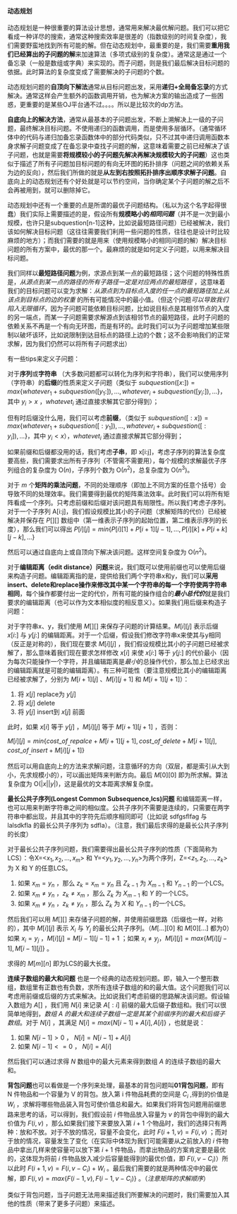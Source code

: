 #### 动态规划 ####

动态规划是一种很重要的算法设计思想，通常用来解决最优解问题。我们可以把它看成一种详尽的搜索，通常这种搜索效率是很差的（指数级别的时间复杂度），我们需要野蛮地找到所有可能的解。但在动态规划中，最重要的是，我们需要**重用我们已经算出的子问题的解**来加速算法（多项式级别的复杂度）。通常这是通过一个备忘录（一般是数组或字典）来实现的。而子问题，则是我们最后解决目标问题的依据。此时算法的复杂度变成了需要解决的子问题的个数。

动态规划问题的**自顶向下解法**通常从目标问题出发，采用**递归+全局备忘录**的方式解决。通常这样会产生额外的函数调用开销，也为解决方案的输出造成了一些困惑，更重要的是某些OJ平台通不过。。。。所以是比较次的dp方法。

**自底向上的解决方法**，通常从最基本的子问题出发，不断上溯解决上一级的子问题，最终解决目标问题。不使用递归的函数调用，而是使用多层循环。（通常循环体中的代码与递归加备忘录函数体中的部分代码类似，只不过其中递归调用函数本身求解子问题变成了在备忘录中查找子问题的解，这意味着需要之前已经解决了该子问题，也就是需要**将规模较小的子问题先解决再解决规模较大的子问题**）这也类似于描述了所有子问题加目标问题的有向无环图的拓扑排序（问题之间的依赖关系为边的反向），然后我们所做的就是**从左到右按照拓扑排序出顺序求解子问题**。自底向上的动态规划还有个好处就是可以节约空间，当你确定某个子问题的解之后不会再被用到，就可以删除掉它。

动态规划中还有一个重要的点是所谓的最优子问题结构。（私以为这个名字起得很蠢）我们实际上需要描述的是，假设所有**规模略小的*相同问题***（并不是一次到最小规模，也许只是subquestion[n-1]这种，比如说最短路径问题）已经被解决，我们该如何解决目标问题（这往往需要我们利用一些问题的性质，往往也是设计时比较麻烦的地方）；而我们需要的就是用来（使用规模略小的相同问题的解）解决目标问题的所有方案中，最优的那一个。最麻烦的就是如何定义子问题，以用来解决目标问题。

我们同样以**最短路径问题**为例，求源点到某一点的最短路径；这个问题的特殊性质是，*从源点到某一点的路径的所有子路径一定是对应两点的最短路径* ，这意味着我们的目标问题可以变为求解：*从源点到为目标点入度的任一点的最短路径加上从该点到目标点的边的权重* 的所有可能情况中的最小值。（但这个问题*可以导致我们陷入无限循环*，因为子问题可能依赖目标问题，比如说目标点是其相邻节点的入度的另一端点，而某一子问题需要求解源点到该相邻节点的最短路径，此时子问题的依赖关系不再是一个有向无环图，而是有环的。此时我们可以为子问题增加某些限制以破坏该环，比如说限制到达目标点的路径上边的个数；这不会影响我们的正常求解，因为我们仍然可以将所有子问题求出）

有一些tips来定义子问题：

对于**序列**或**字符串** （大多数问题都可以转化为序列和字符串），我们可以使用序列（字符串）的**后缀**的性质来定义子问题（类似于 $subquestion([x:]) = max\{whatever_1 + subquestion([y_1:]), ... ,whatever_i + subquestion([y_i:]), ...\}$，其中 $y_i > x$ ，$whatevet_i$ 通过直接求解其它部分得到）；

但有时后缀没什么用，我们可以考虑**前缀**，（类似于 $subquestion([:x]) = max\{whatever_1 + subquestion([:y_1]), ... ,whatever_i + subquestion([:y_i]), ...\}$，其中 $y_i < x$），$whatevet_i$ 通过直接求解其它部分得到；

如果前缀和后缀都没用的话，我们考虑**子串**，即 x[i:j]，考虑子序列的算法复杂度要高些，我们需要求出所有子序列（不管需不需要用），每个规模的求解最优子序列组合的复杂度为 O($n$)，子序列个数为 O($n^2$)，总复杂度为 O($n^3$)。

对于 $m$ 个**矩阵的乘法问题**，不同的处理顺序（即加上不同方案的任意个括号）会导致不同的处理效率。我们需要得到最优的矩阵乘法效率。此时我们可以将所有矩阵看成一个序列。只考虑前缀和后缀对该问题具有局限性。所以我们考虑子序列。对于一个子序列 A[i:j]，我们假设规模比其小的子问题（求解矩阵的代价）已经被解决并保存在 $P[][]$ 数组中（第一维表示子序列的起始位置，第二维表示序列的长度），那么我们可以得出 $P[i][j] = min\{P[i][1] + P[i+1][j-1], ..., P[i][k]+P[i+k][j-k], ... \}$ 

然后可以通过自底向上或自顶向下解决该问题。这样空间复杂度为 O($n^2$)。

对于**编辑距离（edit distance）问题**来说，我们既可以使用前缀也可以使用后缀来构造子问题。编辑距离指的是，提供给我们两个字符串x和y，我们可以**采用insert、delete和replace操作来修改其中某一个字符串的每一个字符使两字符串相同**，每个操作都要付出一定的代价，所有可能的操作组合的***最小总代价***就是我们要求的编辑距离（也可以作为文本相似度的相反意义）。如果我们用后缀来构造子问题：

对于字符串x、y，我们使用 $M[][]$ 来保存子问题的计算结果。$M[i][j]$ 表示后缀 $x[i:]$ 与 $y[j:]$ 的编辑距离。对于一个后缀，假设我们修改字符串x来使其与y相同（反正是对称的），我们现在要求 $M[i][j]$ ，我们假设规模比其小的子问题已经被求解了，那么意味着我们现在要求怎样修改 $x[i]$ 来使 $x[i:]$ 等于 $y[j:]$ 的代价最小（因为每次只能操作一个字符，并且编辑距离是*最小*的总操作代价，那么加上已经求出的编辑距离就是可能的编辑距离）。有三种可能性（要注意规模比其小的编辑距离已经被求解了，分别为 $M[i+1][j]$ 、$M[i][j+1]$ 和 $M[i+1][j+1]$）：

1. 将 $x[j]$ replace为 $y[j]$
2. 将 $x[j]$ delete
3. 将 $y[j]$ insert到 $x[j]$ 前面

此时，如果 $x[i]$ 等于 $y[j]$ ，$M[i][j]$ 等于 $M[i+1][j+1]$ ，否则：

$M[i][j] = min\{cost\_of_\_repalce + M[i+1][j+1],cost\_of_\_delete + M[i+1][j],cost\_of_\_insert + M[i][j+1]\}$

然后可以用自底向上的方法来求解问题，注意循环的方向（双层，都是索引从大到小，先求规模小的），可以画出矩阵来判断方向。最后 $M[0][0]$ 即为所求解。算法复杂度为 O($|x||y|$)，这是最优的文本距离求解复杂度。

**最长公共子序列(Longest Common Subsequence,lcs)问题** 和编辑距离一样，也可以用来判断字符串之间的相似度。公共子序列不需要是连续的，只需要在两字符串中都出现，并且其中的字符先后顺序相同即可（比如说 sdfgsflfag 与 lalsdkfla 的最长公共子序列为 sdfla）。（注意，我们最后求得的是最长公共子序列的长度）

对于最长公共子序列问题，我们需要得出最长公共子序列的性质（下面简称为 LCS）：令X=<$x_1,x_2,...,x_m$> 和 Y=<$y_1,y_2,...,y_n$>为两个序列，Z=<$z_1,z_2,...,z_k$>为 X 和 Y 的任意LCS。

1. 如果 $x_m = y_n$ ，那么  $z_k=x_m = y_n$ 且 $Z_{k-1}$ 为 $X_{m-1}$ 和 $Y_{n-1}$ 的一个LCS。
2. 如果 $x_m \neq y_n$ ，$z_k \neq x_m$ ，那么 $Z_{k}$ 为 $X_{m-1}$ 和 $Y$ 的一个LCS。
3. 如果 $x_m \neq y_n$ ，$z_k \neq y_n$ ，那么 $Z_{k}$ 为 $X$ 和 $Y_{n-1}$ 的一个LCS。

然后我们可以用 $M[][]$ 来存储子问题的解，并使用前缀思路（后缀也一样，对称的），其中 $M[i][j]$ 表示 $X_i$ 与 $Y_j$ 的最长公共子序列。（$M[...][0]$ 和 $M[0][...]$ 都为0）如果 $x_i = y_j$ ，$M[i][j] = M[i-1][j-1] + 1$ ；如果 $x_i \neq y_j$，$M[i][j] =max\{ M[i][j-1] ,M[i-1][j] \}$  。

求得的 $M[m][n]$ 即为LCS的最大长度。

**连续子数组的最大和问题** 也是一个经典的动态规划问题。即，输入一个整形数组，数组里有正数也有负数，求所有连续子数组的和的最大值。这个问题我们可以考虑用前缀或后缀的方式来解决。比如说我们考虑前缀的思路解决该问题。假设输入数组为 $A[]$ ，我们用 $N[i]$ 来记录 $A[:i]$ 前缀的最大后缀子数组和。我们可以很简单地得到，*数组 $A$ 的最大和连续子数组一定是其某个前缀序列的最大和后缀子数组*。对于 $N[i]$ ，其满足 $N[i] = max \{N[i-1] + A[i], A[i]\}$ ，也就是说：

1. 如果 $N[i-1] > 0$ ， $N[i] = N[i-1] + A[i]$
2. 如果 $N[i-1] <= 0$ ， $N[i] = A[i]$

然后我们可以通过求得 $N$ 数组中的最大元素来得到数组 $A$ 的连续子数组的最大和。

**背包问题**也可以看做是一个序列来处理，最基本的背包问题叫**01背包问题**，即有 N 件物品和一个容量为 V 的背包。放入第 i 件物品耗费的空间是 $C_i$ ,得到的价值是 $W_i$ ，求解将哪些物品装入背包可使价值总和最大。如果我们将背包问题用前缀思路来思考的话，可以得到，我们假设前 $i$ 件物品放入容量为 $v$ 的背包中得到的最大价值为 $F(i, v)$ ，那么如果我们接下来要放入第 $i + 1$ 个物品时，我们的选择只有两种：放和不放。对于不放的情况，容量不会变化，此时 $F(i+1,v) = F(i,v)$ ；而对于放的情况，容量发生了变化（在实际中体现为我们可能需要从之前放入的 $i$ 件物品中拿出几样来使容量可以放下第 $i+1$ 件物品，而拿出物品的方案肯定要是最优的，这体现为将前 $i$ 件物品放入减少后容量能得到的最优价值，即 $F(i, v-C_i)$）所以此时 $F(i+1, v) = F(i,v-C_i) + W_i$ 。最后我们需要的就是两种情况中的最优解，即 $F(i,v) = max\{F(i-1,v),F(i-1,v-C_i)\}$ 。（*注意矩阵的求解顺序*）



类似于背包问题，当子问题无法用来描述我们所要解决的问题时，我们需要加入其他的性质（带来了更多子问题）来描述。